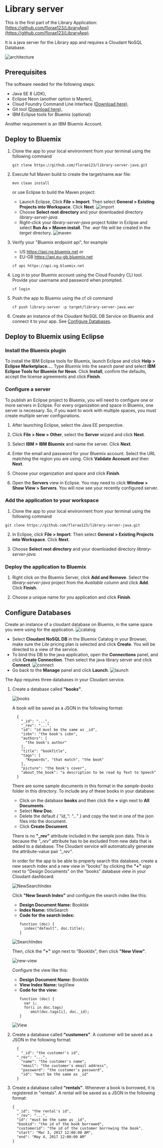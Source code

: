 # Library server
This is the first part of the Library Application:
[https://github.com/florae123/LibraryApp](https://github.com/florae123/LibraryApp).

It is a java server for the Library app and requires a Cloudant NoSQL Database.

![architecture](./images/lib-architecture-java.jpg)

## Prerequisites

The software needed for the following steps:
* Java SE 8 (JDK),
* Eclipse Neon (another option is Maven),
* Cloud Foundry Command Line Interface ([Download here](https://github.com/cloudfoundry/cli/releases)),
* Git tool ([Download here](https://git-scm.com/downloads)),
* IBM Eclipse tools for Bluemix (optional)

Another requirement is an IBM Bluemix Account.

## Deploy to Bluemix

1. Clone the app to your local environment from your terminal using the following command

      ```
      git clone https://github.com/florae123/library-server-java.git
      ```
2.  Execute full Maven build to create the target/name.war file:

      ```
      mvn clean install
      ```

      or use Eclipse to build the Maven project:
      * Launch Eclipse, Click **File > Import**. Then select **General > Existing Projects into Workspace**. Click **Next**.
          ![import](./images/eclipse-import-project.png)
      * Choose **Select root directory** and your downloaded directory *library-server-java*.
      * Right-click your *library-server-java* project folder in Eclipse and select **Run As > Maven install**. The *.war* file will be created in the *target* directory.
          ![maven](./images/eclipse-maven-install.png)

3.  Verify your "Bluemix endpoint api", for example
    * US https://api.ng.bluemix.net or
    * EU-GB https://api.eu-gb.bluemix.net


     ```
     cf api https://api.ng.bluemix.net
     ```

4. Log in to your Bluemix account using the Cloud Foundry CLI tool. Provide your username and password when prompted.
      ```
      cf login
      ```

5. Push the app to Bluemix using the cf cli command
      ```
      cf push library-server -p target/library-server-java.war
      ```
6. Create an instance of the Cloudant NoSQL DB Service on Bluemix and connect it to your app.
See [Configure Databases](#configure-databases).

## Deploy to Bluemix using Eclipse

### Install the Bluemix plugin

To install the IBM Eclipse tools for Bluemix, launch Eclipse and click **Help > Eclipse Marketplace...**. Type *Bluemix* into the search panel and select **IBM Eclipse Tools for Bluemix for Neon**. Click **Install**, confirm the defaults, accept the license agreements and click **Finish**.

### Configure a server

To publish an Eclipse project to Bluemix, you will need to configure one or more servers in Eclipse.
For every organization and space in Bluemix, one server is necessary. So, if you want to work with multiple spaces, you must create multiple server configurations.

1. After launching Eclipse, select the Java EE perspective.

2. Click **File > New > Other**, select the **Server** wizard and click **Next**.

3. Select **IBM > IBM Bluemix** and name the server. Click **Next**.

4. Enter the email and password for your Bluemix account. Select the URL matching the region you are using. Click **Validate Account** and then **Next**.

5. Choose your organization and space and click **Finish**.

6. Open the **Servers** view in Eclipse. You may need to click **Window > Show View > Servers**. You will now see your recently configured server.

### Add the application to your workspace

1. Clone the app to your local environment from your terminal using the following command

  ```
  git clone https://github.com/florae123/library-server-java.git
  ```

2. In Eclipse, click **File > Import**. Then select **General > Existing Projects into Workspace**. Click **Next**.

3. Choose **Select root directory** and your downloaded directory *library-server-java*.

### Deploy the application to Bluemix

1. Right click on the  Bluemix Server, click **Add and Remove**. Select the *library-server-java* project from the *Available* column and click **Add**. Click **Finish**.

2. Choose a unique name for you application and click **Finish**.

## Configure Databases

Create an instance of a cloudant database on Bluemix, in the same space you were using for the application.
      ![catalog](./images/catalog-cloudant.png)
* Select **Cloudant NoSQL DB** in the Bluemix Catalog in your Browser, make sure the *Lite* pricing plan is selected and click **Create**. You will be directed to a view of the service.
* To bind this DB to the java application, open the **Connections** panel, and click **Create Connection**. Then select the java library server and click **Connect**.
    ![connect](./images/connect-cloudant.png)
* Go back to the **Manage** panel and click **Launch**.
    ![launch](./images/cloudant-launch.png)

The App requires three databases in your Cloudant service.

1. Create a database called **"books"**.

    ![books](./images/create-books-db.png)

    A book will be saved as a JSON in the following format:

      ```
    	{
    	  "_id": "...",
    	  "_rev": "...",
    	  "id": "id must be the same as _id",
    	  "isbn": "the book's isbn",
    	  "authors": [
    	    "the book's author"
    	  ],
    	  "title": "bookTitle",
    	  "tags": [
    	    "Keywords", "that match", "the book"
    	  ],
    	  "picture": "the book's cover",
    	  "about_the_book": "a description to be read by Text to Speech"
    	}
      ```

    There are some sample documents in this format in the *sample-books* folder in this directory. To include any of these books in your database:
    * Click on the database **books** and then click the **+** sign next to **All Documents**.
    * Select **New Doc**.
    * Delete the default *{ "id_": "..." }* and copy the text in one of the json files into the document.
    * Click **Create Document**.

    There is no **"_rev"** attribute included in the sample json data.
    This is because the *"_rev"* attribute has to be excluded from new data that is added to a database. The Cloudant service will automatically generate the attribute-value pair *"_rev"*.

    In order for the app to be able to properly search this database, create a new search index and a new view in "books" by clicking the **"+"** sign next to "Design Documents" on the "books" database view in your Cloudant dashboard.

    ![NewSearchIndex](./images/new-search-index.png)

    Click **"New Search Index"** and configure the search index like this:

    * **Design Document Name:**  BookIdx
    * **Index Name:**  titleSearch
    * **Code for the search index:**
        ```
        function (doc) {
          index("default", doc.title);
        }
        ```

    ![SearchIndex](./images/search-index.png)

    Then, click the **"+"** sign next to "BookIdx", then click **"New View"**.

    ![new-view](./images/new-view.png)

    Configure the view like this:

    * **Design Document Name:**  BookIdx
    * **View Index Name:**  tagView
    * **Code for the view:**
      ```
      function (doc) {
        var i;
        for(i in doc.tags)
           emit(doc.tags[i], doc._id);
      }
      ```

    ![View](./images/tag-view.png)

2. Create a database called **"customers"**. A customer will be saved as a JSON in the following format:

      ```
    	{
    	  "_id": "the customer's id",
        "_rev": "...",
    	  "name": "the customer's name",
    	  "email": "the customer's email address",
    	  "password": "the customer's password",
    	  "id": "must be the same as _id"
    	}
      ```

3. Create a database called **"rentals"**. Whenever a book is borrowed, it is registered in "rentals". A rental will be saved as a JSON in the following format:

      ```
      {
        "_id": "the rental's id",
        "_rev": "...",
        "id": "must be the same as _id",
        "bookid": "the id of the book borrowed",
        "customerid": "the id of the customer borrowing the book",
        "start": "Mar 3, 2017 12:00:00 AM",
        "end": "May 4, 2017 12:00:00 AM"
      }
      ```
